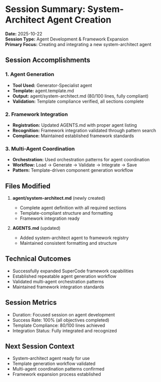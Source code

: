 # Session Summary: System-Architect Agent Creation
**Date:** 2025-10-22  
**Session Type:** Agent Development & Framework Expansion  
**Primary Focus:** Creating and integrating a new system-architect agent

## Session Accomplishments

### 1. Agent Generation
- **Tool Used:** Generator-Specialist agent
- **Template:** agent.template.md
- **Output:** agent/system-architect.md (80/100 lines, fully compliant)
- **Validation:** Template compliance verified, all sections complete

### 2. Framework Integration
- **Registration:** Updated AGENTS.md with proper agent listing
- **Recognition:** Framework integration validated through pattern search
- **Compliance:** Maintained established framework standards

### 3. Multi-Agent Coordination
- **Orchestration:** Used orchestration patterns for agent coordination
- **Workflow:** Load → Generate → Validate → Integrate → Save
- **Pattern:** Template-driven component generation workflow

## Files Modified
1. **agent/system-architect.md** (newly created)
   - Complete agent definition with all required sections
   - Template-compliant structure and formatting
   - Framework integration ready

2. **AGENTS.md** (updated)
   - Added system-architect agent to framework registry
   - Maintained consistent formatting and structure

## Technical Outcomes
- Successfully expanded SuperCode framework capabilities
- Established repeatable agent generation workflow
- Validated multi-agent orchestration patterns
- Maintained framework integration standards

## Session Metrics
- Duration: Focused session on agent development
- Success Rate: 100% (all objectives completed)
- Template Compliance: 80/100 lines achieved
- Integration Status: Fully integrated and recognized

## Next Session Context
- System-architect agent ready for use
- Template generation workflow validated
- Multi-agent coordination patterns confirmed
- Framework expansion process established